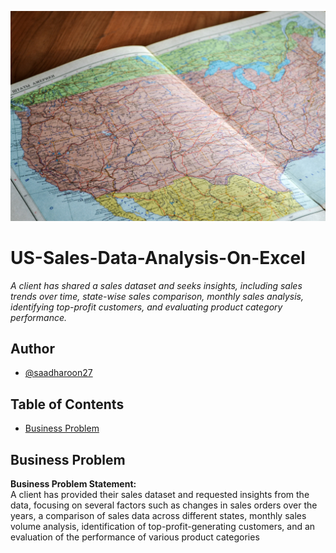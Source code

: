 ![banner](Assets/Banner.jpg)

# US-Sales-Data-Analysis-On-Excel
_A client has shared a sales dataset and seeks insights, including sales trends over time, state-wise sales comparison, monthly sales analysis, identifying top-profit customers, and evaluating product category performance._

## Author
- [@saadharoon27](https://github.com/saadharoon27)

## Table of Contents
- [Business Problem](#business-problem)

## Business Problem
**Business Problem Statement:** <br>
A client has provided their sales dataset and requested insights from the data, focusing on several factors such as changes in sales orders over the years, a comparison of sales data across different states, monthly sales volume analysis, identification of top-profit-generating customers, and an evaluation of the performance of various product categories
